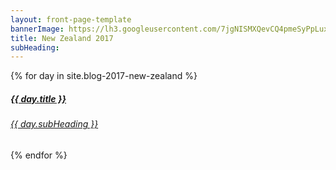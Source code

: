 ```yaml
---
layout: front-page-template
bannerImage: https://lh3.googleusercontent.com/7jgNISMXQevCQ4pmeSyPpLuxmxPkNFmL-0oYaQPOtekbbolU8BBrc8bxoMcxzUNTl5ahcHKRqCsn-eLrgQ0d-YaTEg_nkSkCsUAu1gFUxuUyFJG_s4lkG2qqmEcwJHlQcvCxyBm3Ug=w2400
title: New Zealand 2017
subHeading: 
---
```


<div class="text-uppercase adventure-list experience">
  {% for day in site.blog-2017-new-zealand %}
    <div class="col-md-6 col-sm-6 animated fadeInUp" data-wow-delay="0.1s" data-wow-duration="1s">
      <a href="{{day.url | prepend: site.baseurl}}">
        <img src="{{ day.bannerImage }}"  alt="" class="img-responsive">
        <div class="overlay-lnk text-uppercase text-center">
          <i class="icon icon-streetsign"></i>
          <h5>{{ day.title }}</h5>
          <h6>{{ day.subHeading }}</h6>
        </div>
      </a>
    </div>
  {% endfor %}
</div>
